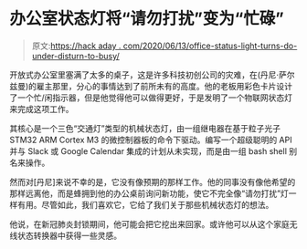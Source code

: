 # 办公室状态灯将“请勿打扰”变为“忙碌”

> 原文:[https://hack aday . com/2020/06/13/office-status-light-turns-do-under-disturn-to-busy/](https://hackaday.com/2020/06/13/office-status-light-turns-do-not-disturb-to-busy/)

开放式办公室里塞满了太多的桌子，这是许多科技初创公司的灾难，在(丹尼·萨尔兹曼)的雇主那里，分心的事情达到了前所未有的高度。他的老板用彩色卡片设计了一个忙/闲指示器，但是他觉得他可以做得更好，于是发明了一个物联网状态灯来完成这项工作。

其核心是一个三色“交通灯”类型的机械状态灯，由一组继电器在基于粒子光子 STM32 ARM Cortex M3 的微控制器板的命令下驱动。编写一个超级聪明的 API 并与 Slack 或 Google Calendar 集成的计划从未实现，而是由一组 bash shell 别名来操作。

然而对[丹尼]来说不幸的是，它没有像预期的那样工作。他的同事没有像他希望的那样远离他，而是蜂拥到他的办公桌前询问新功能，使它不完全像“请勿打扰”灯一样有用。尽管如此，我们喜欢它，它给了我们关于那些机械状态灯的想法。

他说，在新冠肺炎封锁期间，他可能会把它挖出来回家。或许他可以从这个家庭无线状态转换器中获得一些灵感。